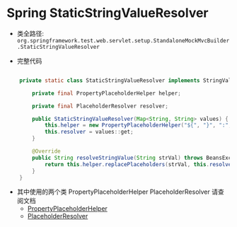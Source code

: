 # Spring StaticStringValueResolver
- 类全路径: `org.springframework.test.web.servlet.setup.StandaloneMockMvcBuilder.StaticStringValueResolver`


- 完整代码

```java

	private static class StaticStringValueResolver implements StringValueResolver {

		private final PropertyPlaceholderHelper helper;

		private final PlaceholderResolver resolver;

		public StaticStringValueResolver(Map<String, String> values) {
			this.helper = new PropertyPlaceholderHelper("${", "}", ":", false);
			this.resolver = values::get;
		}

		@Override
		public String resolveStringValue(String strVal) throws BeansException {
			return this.helper.replacePlaceholders(strVal, this.resolver);
		}
	}

```

- 其中使用的两个类 PropertyPlaceholderHelper PlaceholderResolver 请查阅文档
    - [PropertyPlaceholderHelper](/docs/env/PropertyResolver/Spring-PropertyPlaceholderHelper.md)
    - [PlaceholderResolver](/docs/env/PropertyResolver/PlaceholderResolver)